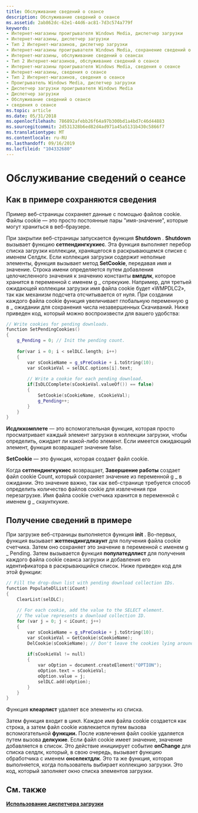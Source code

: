 ```yaml
---
title: Обслуживание сведений о сеансе
description: Обслуживание сведений о сеансе
ms.assetid: 2ab862dc-62e1-44d6-ac81-7d3c574a779f
keywords:
- Интернет-магазины проигрывателя Windows Media, диспетчер загрузки
- Интернет-магазины, диспетчер загрузки
- Тип 2 Интернет-магазинов, диспетчер загрузки
- Интернет-магазины проигрывателя Windows Media, сохранение сведений о сеансе
- Интернет-магазины, обслуживание сведений о сеансах
- Тип 2 Интернет-магазинов, обслуживание сведений о сеансе
- Интернет-магазины проигрывателя Windows Media, сведения о сеансе
- Интернет-магазины, сведения о сеансе
- Тип 2 Интернет-магазинов, сведения о сеансе
- Проигрыватель Windows Media, диспетчер загрузки
- Диспетчер загрузки проигрывателя Windows Media
- Диспетчер загрузки
- Обслуживание сведений о сеансе
- сведения о сеансе
ms.topic: article
ms.date: 05/31/2018
ms.openlocfilehash: 786892afebb26f64a97b300bd1a4bd7c46d44883
ms.sourcegitcommit: 2d531328b6ed82d4ad971a45a5131b430c5866f7
ms.translationtype: MT
ms.contentlocale: ru-RU
ms.lasthandoff: 09/16/2019
ms.locfileid: "104332680"
---
```

# <a name="maintaining-session-information"></a>Обслуживание сведений о сеансе

## <a name="how-the-sample-stores-information"></a>Как в примере сохраняются сведения

Пример веб-страницы сохраняет данные с помощью файлов cookie. Файлы cookie — это просто постоянные пары "имя-значение", которые могут храниться в веб-браузере.

При закрытии веб-страницы запускается функция **Shutdown** . **Shutdown** вызывает функцию **сетпендингкукиес**. Эта функция выполняет перебор списка загрузки коллекции, хранящегося в раскрывающемся списке с именем Селдлк. Если коллекция загрузки содержит неполные элементы, функция вызывает метод **SetCookie**, передавая имя и значение. Строка имени определяется путем добавления целочисленного значения к значению константы **вмпдлк**, которое хранится в переменной с именем g \_ спрекукие. Например, для третьей ожидающей коллекции загрузки имя файла cookie будет «WMPDLC2», так как механизм подсчета отсчитывается от нуля. При создании каждого файла cookie функция увеличивает глобальную переменную g в \_ ожидании для сохранения числа незавершенных Скачиваний. Ниже приведен код, который можно воспроизвести для вашего удобства:


```C++
// Write cookies for pending downloads.
function SetPendingCookies()
{
    g_Pending = 0; // Init the pending count.
    
    for(var i = 0; i < selDLC.length; i++)
    {
        var sCookieName = g_sPreCookie + i.toString(10);
        var sCookieVal = selDLC.options[i].text;
    
        // Write a cookie for each pending download.    
        if(IsDLCComplete(sCookieVal.valueOf()) == false)
        {      
            SetCookie(sCookieName, sCookieVal);
            g_Pending++;
        }        
    }
}

```



**Исдлккомплете** — это вспомогательная функция, которая просто просматривает каждый элемент загрузки в коллекции загрузки, чтобы определить, ожидает ли какой-либо элемент. Если имеется ожидающий элемент, функция возвращает значение false.

**SetCookie** — это функция, которая создает файл cookie.

Когда **сетпендингкукиес** возвращает, **Завершение работы** создает файл cookie Count, который сохраняет значение из переменной g \_ в ожидании. Это значение важно, так как веб-странице требуется способ определить количество файлов cookie для извлечения при перезагрузке. Имя файла cookie счетчика хранится в переменной с именем g \_ скаунткукие.

## <a name="how-the-sample-retrieves-information"></a>Получение сведений в примере

При загрузке веб-страницы выполняется функция **init** . Во-первых, функция вызывает **жетпендингдлкаунт** для получения файла cookie счетчика. Затем оно сохраняет это значение в переменной с именем g \_ Pending. Затем вызывается функция **популатедллист** для получения каждого файла cookie сеанса загрузки и добавления его идентификатора в раскрывающийся список. Ниже приведен код для этой функции:


```C++
// Fill the drop-down list with pending download collection IDs.
function PopulateDlList(iCount)
{
    ClearList(selDLC);
     
    // For each cookie, add the value to the SELECT element.
    // The value represents a download collection ID.  
    for (var j = 0; j < iCount; j++)
    {
        var sCookieName = g_sPreCookie + j.toString(10);        
        var sCookieVal = GetCookie(sCookieName);
        DelCookie(sCookieName); // Don't leave the cookies lying around. 
  
        if(sCookieVal != null)
        {      
            var oOption = document.createElement("OPTION");
            oOption.text = sCookieVal;
            oOption.value = j;
            selDLC.add(oOption); 
        }          
    }
}

```



Функция **клеарлист** удаляет все элементы из списка.

Затем функция входит в цикл. Каждое имя файла cookie создается как строка, а затем файл cookie извлекается путем вызова вспомогательной **функции.** После извлечения файл cookie удаляется путем вызова **делкукие**. Если файл cookie имеет значение, значение добавляется в список. Это действие инициирует событие **onChange** для списка селдлк, который, в свою очередь, вызывает функцию обработчика с именем **онселектдлк**. Это та же функция, которая выполняется, когда пользователь выбирает коллекцию загрузки. Это код, который заполняет окно списка элементов загрузки.

## <a name="related-topics"></a>См. также

<dl> <dt>

[**Использование диспетчера загрузки**](using-the-download-manager.md)
</dt> </dl>

 

 




